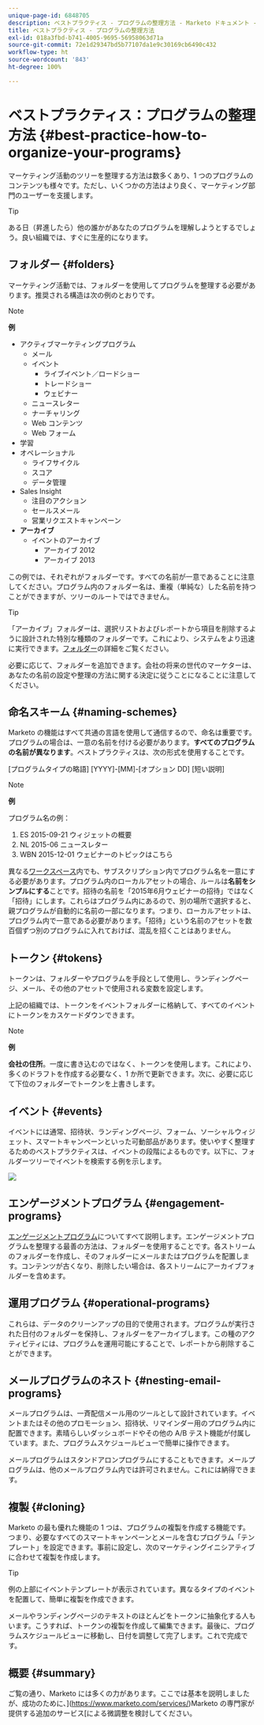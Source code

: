 ```yaml
---
unique-page-id: 6848705
description: ベストプラクティス - プログラムの整理方法 - Marketo ドキュメント - 製品ドキュメント
title: ベストプラクティス - プログラムの整理方法
exl-id: 018a3fbd-b741-4005-9695-56958063d71a
source-git-commit: 72e1d29347bd5b77107da1e9c30169cb6490c432
workflow-type: ht
source-wordcount: '843'
ht-degree: 100%

---
```


# ベストプラクティス：プログラムの整理方法 {#best-practice-how-to-organize-your-programs}

マーケティング活動のツリーを整理する方法は数多くあり、1 つのプログラムのコンテンツも様々です。ただし、いくつかの方法はより良く、マーケティング部門のユーザーを支援します。

>[!TIP]
>
>ある日（昇進したら）他の誰かがあなたのプログラムを理解しようとするでしょう。良い組織では、すぐに生産的になります。

## フォルダー {#folders}

マーケティング活動では、フォルダーを使用してプログラムを整理する必要があります。推奨される構造は次の例のとおりです。

>[!NOTE]
>
>**例**
>
>* アクティブマーケティングプログラム
>   * メール
>   * イベント
>      * ライブイベント／ロードショー
>      * トレードショー
>      * ウェビナー
>   * ニュースレター
>   * ナーチャリング
>   * Web コンテンツ
>   * Web フォーム
>* 学習
>* オペレーショナル
>   * ライフサイクル
>   * スコア
>   * データ管理
>* Sales Insight
>   * 注目のアクション
>   * セールスメール
>   * 営業リクエストキャンペーン
>* **アーカイブ**
>   * イベントのアーカイブ
>      * アーカイブ 2012
>      * アーカイブ 2013


この例では、それぞれがフォルダーです。すべての名前が一意であることに注意してください。プログラム内のフォルダー名は、重複（単純な）した名前を持つことができますが、ツリーのルートではできません。

>[!TIP]
>
>「アーカイブ」フォルダーは、選択リストおよびレポートから項目を削除するように設計された特別な種類のフォルダーです。これにより、システムをより迅速に実行できます。[フォルダー](/help/marketo/product-docs/core-marketo-concepts/miscellaneous/understanding-folders.md)の詳細をご覧ください。

必要に応じて、フォルダーを追加できます。会社の将来の世代のマーケターは、あなたの名前の設定や整理の方法に関する決定に従うことになることに注意してください。

## 命名スキーム {#naming-schemes}

Marketo の機能はすべて共通の言語を使用して通信するので、命名は重要です。プログラムの場合は、一意の名前を付ける必要があります。**すべてのプログラムの名前が異なります**。ベストプラクティスは、次の形式を使用することです。

[プログラムタイプの略語] [YYYY]-[MM]-[オプション DD] [短い説明]

>[!NOTE]
>
>**例**
>
>プログラム名の例：
>
>1. ES 2015-09-21 ウィジェットの概要
>1. NL 2015-06 ニュースレター
>1. WBN 2015-12-01 ウェビナーのトピックはこちら


異なる[ワークスペース](/help/marketo/product-docs/administration/workspaces-and-person-partitions/understanding-workspaces-and-person-partitions.md)内でも、サブスクリプション内でプログラム名を一意にする必要があります。プログラム内のローカルアセットの場合、ルールは&#x200B;**名前をシンプルにする**&#x200B;ことです。招待の名前を「2015年6月ウェビナーの招待」ではなく「招待」にします。これらはプログラム内にあるので、別の場所で選択すると、親プログラムが自動的に名前の一部になります。つまり、ローカルアセットは、プログラム内で一意である必要があります。「招待」という名前のアセットを数百個ずつ別のプログラムに入れておけば、混乱を招くことはありません。

## トークン {#tokens}

トークンは、フォルダーやプログラムを手段として使用し、ランディングページ、メール、その他のアセットで使用される変数を設定します。

上記の組織では、トークンをイベントフォルダーに格納して、すべてのイベントにトークンをカスケードダウンできます。

>[!NOTE]
>
>**例**
>
>**会社の住所**。一度に書き込むのではなく、トークンを使用します。これにより、多くのドラフトを作成する必要なく、1 か所で更新できます。次に、必要に応じて下位のフォルダーでトークンを上書きします。

## イベント {#events}

イベントには通常、招待状、ランディングページ、フォーム、ソーシャルウィジェット、スマートキャンペーンといった可動部品があります。使いやすく整理するためのベストプラクティスは、イベントの段階によるものです。以下に、フォルダーツリーでイベントを検索する例を示します。

![](assets/capture.png)

## エンゲージメントプログラム {#engagement-programs}

[エンゲージメントプログラム](/help/marketo/product-docs/email-marketing/drip-nurturing/creating-an-engagement-program/understanding-engagement-programs.md)についてすべて説明します。エンゲージメントプログラムを整理する最善の方法は、フォルダーを使用することです。各ストリームのフォルダーを作成し、そのフォルダーにメールまたはプログラムを配置します。コンテンツが古くなり、削除したい場合は、各ストリームにアーカイブフォルダーを含めます。

## 運用プログラム {#operational-programs}

これらは、データのクリーンアップの目的で使用されます。プログラムが実行された日付のフォルダーを保持し、フォルダーをアーカイブします。この種のアクティビティには、プログラムを運用可能にすることで、レポートから削除することができます。

## メールプログラムのネスト {#nesting-email-programs}

メールプログラムは、一斉配信メール用のツールとして設計されています。イベントまたはその他のプロモーション、招待状、リマインダー用のプログラム内に配置できます。素晴らしいダッシュボードやその他の A/B テスト機能が付属しています。また、プログラムスケジュールビューで簡単に操作できます。

メールプログラムはスタンドアロンプログラムにすることもできます。メールプログラムは、他のメールプログラム内では許可されません。これには納得できます。

## 複製 {#cloning}

Marketo の最も優れた機能の 1 つは、プログラムの複製を作成する機能です。つまり、必要なすべてのスマートキャンペーンとメールを含むプログラム「テンプレート」を設定できます。事前に設定し、次のマーケティングイニシアティブに合わせて複製を作成します。

>[!TIP]
>
>例の上部にイベントテンプレートが表示されています。異なるタイプのイベントを配置して、簡単に複製を作成できます。

メールやランディングページのテキストのほとんどをトークンに抽象化する人もいます。こうすれば、トークンの複製を作成して編集できます。最後に、プログラムスケジュールビューに移動し、日付を調整して完了します。これで完成です。

## 概要 {#summary}

ご覧の通り、Marketo には多くの力があります。ここでは基本を説明しましたが、成功のために、](https://www.marketo.com/services/)Marketo の専門家が提供する追加のサービス[による微調整を検討してください。
